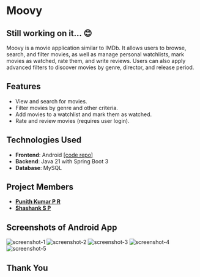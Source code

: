 # Moovy
## Still working on it... 😊
Moovy is a movie application similar to IMDb. It allows users to browse, search, and filter movies, as well as manage personal watchlists, mark movies as watched, rate them, and write reviews. Users can also apply advanced filters to discover movies by genre, director, and release period.

## Features

- View and search for movies.
- Filter movies by genre and other criteria.
- Add movies to a watchlist and mark them as watched.
- Rate and review movies (requires user login).

## Technologies Used

- **Frontend**: Android [[code repo]](https://github.com/Shashankappu/MovieTime)
- **Backend**: Java 21 with Spring Boot 3
- **Database**: MySQL

## Project Members

- **[Punith Kumar P R](https://github.com/punith-kumar-pr)**
- **[Shashank S P](https://github.com/Shashankappu)**

## Screenshots of Android App

![screenshot-1](./screenshots/one.jpg)
![screenshot-2](./screenshots/two.jpg)
![screenshot-3](./screenshots/three.jpg)
![screenshot-4](./screenshots/four.jpg)
![screenshot-5](./screenshots/five.jpg)

## Thank You


